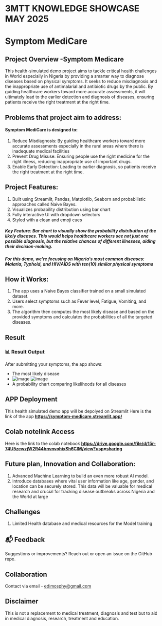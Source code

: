 # 3MTT KNOWLEDGE SHOWCASE MAY 2025

# Symptom MediCare
## Project Overview -Symptom Medicare
This health-simulated demo project aims to tackle critical health challenges in World especially in Nigeria by providing a smarter way to diagnose diseases based on physical symptoms. It seeks to reduce misdiagnosis and the inappropriate use of antimalarial and antibiotic drugs by the public. By guiding healthcare workers toward more accurate assessments, it will ultimately lead to the earlier detection and diagnosis of diseases, ensuring patients receive the right treatment at the right time.

## Problems that project aim to address:

#### Symptom MediCare is designed to:
1. Reduce Misdiagnosis: By guiding healthcare workers toward more accurate assessments especially in the rural areas where there is inadequate medical facilities 
2. Prevent Drug Misuse: Ensuring people use the right medicine for the right illness, reducing inappropriate use of important drugs.
3. Enable Early Detection: Leading to earlier diagnosis, so patients receive the right treatment at the right time.

## Project Features:
1. Built using Streamlit, Pandas, Matplotlib, Seaborn and probabilistic approaches called Naive Bayes.
2.  Visualizes probability distribution using bar chart
3.   Fully interactive UI with dropdown selectors
4.   Styled with a clean and emoji cues
##### Key Feature: Bar chart to visually show the probability distribution of the likely diseases. This would helps healthcare workers see not just one possible diagnosis, but the relative chances of different illnesses, aiding their decision-making.
##### For this demo, we're focusing on Nigeria's most common diseases: Malaria, Typhoid, and HIV/AIDS with ten(10) similar physical symptoms

## How it Works:
1. The app uses a Naive Bayes classifier trained on a small simulated dataset.
2. Users select symptoms such as Fever level, Fatigue, Vomiting, and more.
3. The algorithm then computes the most likely disease and based on the provided symptoms and calculates the probabilities of all the targeted diseases.

## Result
### 📊 Result Output

After submitting your symptoms, the app shows:
- The most likely disease
- ![image](https://github.com/user-attachments/assets/71546846-ecc0-44fb-a9db-ffe9ad4419a9)
![image](https://github.com/user-attachments/assets/6747052f-9ce6-4aa1-8560-391d1c5e44dc)
- A probability chart comparing likelihoods for all diseases




## APP Deployment
This health simulated demo app will be depolyed on Streamlit
Here is the link of the app **https://symptom-medicare.streamlit.app/**

## Colab notelink Access
Here is the link to the colab notebook
**https://drive.google.com/file/d/15r-74U5zewzjW2R44bnvnvohixSh6CIM/view?usp=sharing**

## Future plan, Innovation and Collaboration:
1. Advanced Machine Learning to build an even more robust AI model.
2. Introduce databases where vital user information like age, gender, and location can be securely stored. This data will be valuable for medical research and crucial for tracking disease outbreaks across Nigeria and the World at large


## Challenges
1. Limited Health database and medical resources for the Model training

## 📬 Feedback
Suggestions or improvements? Reach out or open an issue on the GitHub repo.

## Collaboration
Contact via email - edimosphy@gmail.com

## Disclaimer
This is not a replacement to medical treatment, diagnosis and test but to aid in medical diagnosis, research, treatment and education.
